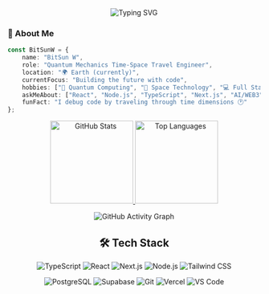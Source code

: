 <div align="center">

<!-- 动态标题 -->
<img src="https://readme-typing-svg.herokuapp.com?font=Fira+Code&weight=700&size=28&duration=4000&pause=1000&color=6366F1&center=true&vCenter=true&random=false&width=600&lines=Hi+%F0%9F%91%8B%2C+I'm+BitSun+W;Quantum+Mechanics+Engineer;Full+Stack+Developer;Time-Space+Travel+Engineer" alt="Typing SVG" />

 

<!-- 关于我的部分 -->
<div align="left">
  
### 🚀 About Me

```typescript
const BitSunW = {
    name: "BitSun W",
    role: "Quantum Mechanics Time-Space Travel Engineer",
    location: "🌍 Earth (currently)",
    currentFocus: "Building the future with code",
    hobbies: ["🔬 Quantum Computing", "🚀 Space Technology", "💻 Full Stack Development"],
    askMeAbout: ["React", "Node.js", "TypeScript", "Next.js", "AI/WEB3"],
    funFact: "I debug code by traveling through time dimensions 🕐"
};
```

</div>

<!-- GitHub 统计信息 -->
<div align="center">
<p align="center">
  <a href="https://github.com/qq919006380">
    <img src="https://github-readme-stats.vercel.app/api?username=qq919006380&show_icons=true&include_all_commits=true&count_private=true&hide_border=true&hide=prs,contribs" alt="GitHub Stats" height="165"/>
  </a>
  <a href="https://github.com/qq919006380">
    <img src="https://github-readme-stats.vercel.app/api/top-langs/?username=qq919006380&layout=compact&langs_count=8&hide_border=true" alt="Top Languages" height="165"/>
  </a>
</p>

</div>

<!-- 活动图表 -->
<div align="center">

<img src="https://github-readme-activity-graph.vercel.app/graph?username=qq919006380&bg_color=fff&color=628fdb&line=d1a01f&point=c58545&area=true&hide_border=true" alt="GitHub Activity Graph"/>

</div>

<!-- 技术栈 -->
<div align="center">

## 🛠️ Tech Stack

![TypeScript](https://img.shields.io/badge/TypeScript-007ACC?style=for-the-badge&logo=typescript&logoColor=white)
![React](https://img.shields.io/badge/React-20232A?style=for-the-badge&logo=react&logoColor=61DAFB)
![Next.js](https://img.shields.io/badge/Next.js-000000?style=for-the-badge&logo=next.js&logoColor=white)
![Node.js](https://img.shields.io/badge/Node.js-43853D?style=for-the-badge&logo=node.js&logoColor=white)
![Tailwind CSS](https://img.shields.io/badge/Tailwind_CSS-38B2AC?style=for-the-badge&logo=tailwind-css&logoColor=white)

![PostgreSQL](https://img.shields.io/badge/PostgreSQL-316192?style=for-the-badge&logo=postgresql&logoColor=white)
![Supabase](https://img.shields.io/badge/Supabase-3ECF8E?style=for-the-badge&logo=supabase&logoColor=white)
![Git](https://img.shields.io/badge/Git-F05032?style=for-the-badge&logo=git&logoColor=white)
![Vercel](https://img.shields.io/badge/Vercel-000000?style=for-the-badge&logo=vercel&logoColor=white)
![VS Code](https://img.shields.io/badge/VS_Code-007ACC?style=for-the-badge&logo=visual-studio-code&logoColor=white)

</div>


